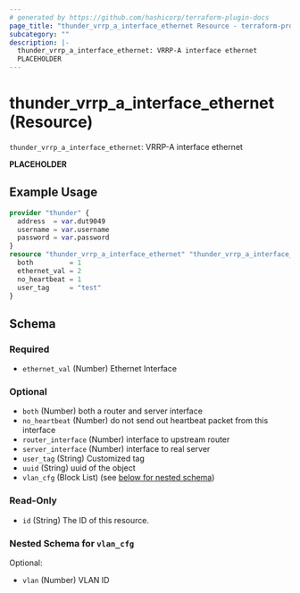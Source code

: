 ```yaml
---
# generated by https://github.com/hashicorp/terraform-plugin-docs
page_title: "thunder_vrrp_a_interface_ethernet Resource - terraform-provider-thunder"
subcategory: ""
description: |-
  thunder_vrrp_a_interface_ethernet: VRRP-A interface ethernet
  PLACEHOLDER
---
```


# thunder_vrrp_a_interface_ethernet (Resource)

`thunder_vrrp_a_interface_ethernet`: VRRP-A interface ethernet

__PLACEHOLDER__

## Example Usage

```terraform
provider "thunder" {
  address  = var.dut9049
  username = var.username
  password = var.password
}
resource "thunder_vrrp_a_interface_ethernet" "thunder_vrrp_a_interface_ethernet" {
  both         = 1
  ethernet_val = 2
  no_heartbeat = 1
  user_tag     = "test"
}
```

<!-- schema generated by tfplugindocs -->
## Schema

### Required

- `ethernet_val` (Number) Ethernet Interface

### Optional

- `both` (Number) both a router and server interface
- `no_heartbeat` (Number) do not send out heartbeat packet from this interface
- `router_interface` (Number) interface to upstream router
- `server_interface` (Number) interface to real server
- `user_tag` (String) Customized tag
- `uuid` (String) uuid of the object
- `vlan_cfg` (Block List) (see [below for nested schema](#nestedblock--vlan_cfg))

### Read-Only

- `id` (String) The ID of this resource.

<a id="nestedblock--vlan_cfg"></a>
### Nested Schema for `vlan_cfg`

Optional:

- `vlan` (Number) VLAN ID


